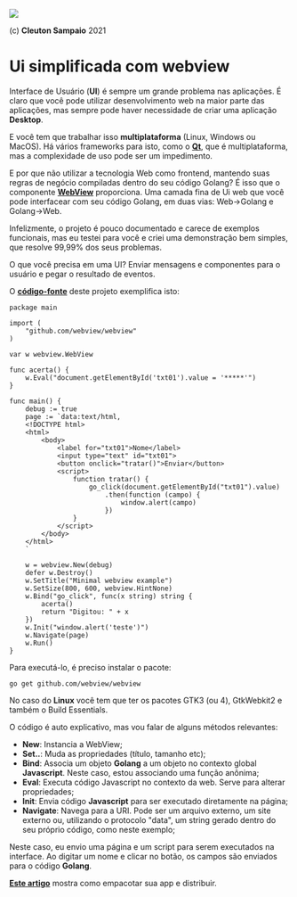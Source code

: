![](../golangnetwork-logo.png)

(c) **Cleuton Sampaio** 2021

# Ui simplificada com webview

Interface de Usuário (**UI**) é sempre um grande problema nas aplicações. É claro que você pode utilizar desenvolvimento web na maior parte das aplicações, mas sempre pode haver necessidade de criar uma aplicação **Desktop**.

E você tem que trabalhar isso **multiplataforma** (Linux, Windows ou MacOS). Há vários frameworks para isto, como o [**Qt**](https://www.qt.io/), que é multiplataforma, mas a complexidade de uso pode ser um impedimento. 

E por que não utilizar a tecnologia Web como frontend, mantendo suas regras de negócio compiladas dentro do seu código Golang? É isso que o componente [**WebView**](https://github.com/webview/webview) proporciona. Uma camada fina de Ui web que você pode interfacear com seu código Golang, em duas vias: Web->Golang e Golang->Web.

Infelizmente, o projeto é pouco documentado e carece de exemplos funcionais, mas eu testei para você e criei uma demonstração bem simples, que resolve 99,99% dos seus problemas. 

O que você precisa em uma UI? Enviar mensagens e componentes para o usuário e pegar o resultado de eventos. 

O [**código-fonte**](./main.go) deste projeto exemplifica isto: 

```
package main

import (
	"github.com/webview/webview"
)

var w webview.WebView

func acerta() {
	w.Eval("document.getElementById('txt01').value = '*****'")
}

func main() {
	debug := true
	page := `data:text/html,
	<!DOCTYPE html>	
	<html>
		<body>
			<label for="txt01">Nome</label>
			<input type="text" id="txt01">
			<button onclick="tratar()">Enviar</button>
			<script>
				function tratar() {
					go_click(document.getElementById("txt01").value)
						.then(function (campo) {
							window.alert(campo)
						})
				}
			</script>
		</body>
	</html>
	`

	w = webview.New(debug)
	defer w.Destroy()
	w.SetTitle("Minimal webview example")
	w.SetSize(800, 600, webview.HintNone)
	w.Bind("go_click", func(x string) string {
		acerta()
		return "Digitou: " + x
	})
	w.Init("window.alert('teste')")
	w.Navigate(page)
	w.Run()
}
```

Para executá-lo, é preciso instalar o pacote: 
```
go get github.com/webview/webview
```

No caso do **Linux** você tem que ter os pacotes GTK3 (ou 4), GtkWebkit2 e também o Build Essentials. 

O código é auto explicativo, mas vou falar de alguns métodos relevantes: 

- **New**: Instancia a WebView;
- **Set..**: Muda as propriedades (título, tamanho etc);
- **Bind**: Associa um objeto **Golang** a um objeto no contexto global **Javascript**. Neste caso, estou associando uma função anônima;
- **Eval**: Executa código Javascript no contexto da web. Serve para alterar propriedades;
- **Init**: Envia código **Javascript** para ser executado diretamente na página;
- **Navigate**: Navega para a URI. Pode ser um arquivo externo, um site externo ou, utilizando o protocolo "data", um string gerado dentro do seu próprio código, como neste exemplo;

Neste caso, eu envio uma página e um script para serem executados na interface. Ao digitar um nome e clicar no botão, os campos são enviados para o código **Golang**. 

[**Este artigo**](https://medium.com/@master.rta/golang-create-a-web-view-app-for-any-platform-54917dea397) mostra como empacotar sua app e distribuir. 

